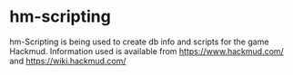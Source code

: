 # hm-scripting
hm-Scripting is being used to create db info and scripts for the game Hackmud. Information used is available from https://www.hackmud.com/ and https://wiki.hackmud.com/
